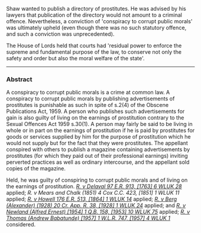 Shaw wanted to publish a directory of prostitutes. He was advised by his lawyers that publication of the directory would not amount to a criminal offence. Nevertheless, a conviction of 'conspiracy to corrupt public morals' was ultimately upheld (even though there was no such statutory offence, and such a conviction was unprecedented).

The House of Lords held that courts had 'residual power to enforce the supreme and fundamental purpose of the law, to conserve not only the safety and order but also the moral welfare of the state'.

---

### Abstract

A conspiracy to corrupt public morals is a crime at common law. A conspiracy to corrupt public morals by publishing advertisements of prostitutes is punishable as such in spite of s.2(4) of the Obscene Publications Act, 1959. A person who publishes such advertisements for gain is also guilty of living on the earnings of prostitution contrary to the Sexual Offences Act 1959 s.30(1). A person may fairly be said to be living in whole or in part on the earnings of prostitution if he is paid by prostitutes for goods or services supplied by him for the purpose of prostitution which he would not supply but for the fact that they were prostitutes. The appellant conspired with others to publish a magazine containing advertisements by prostitutes (for which they paid out of their professional earnings) inviting perverted practices as well as ordinary intercourse, and the appellant sold copies of the magazine.

Held, he was guilty of conspiring to corrupt public morals and of living on the earnings of prostitution. _[R. v Delaval 97 E.R. 913, [1763] 6 WLUK 28](https://uk.westlaw.com/Document/I7F919250E57211DAB242AFEA6182DD7E/View/FullText.html?originationContext=document&transitionType=DocumentItem&ppcid=411e6fef21f64cca8458f7091386e774&contextData=(sc.Default))_ applied; _R. v Mears and Chalk (1851) 4 Cox C.C. 423, [1851] 1 WLUK 11_ applied; _[R. v Howell 176 E.R. 513, [1864] 1 WLUK 14](https://uk.westlaw.com/Document/I5EC76810E57211DAB242AFEA6182DD7E/View/FullText.html?originationContext=document&transitionType=DocumentItem&ppcid=411e6fef21f64cca8458f7091386e774&contextData=(sc.Default))_ applied; _[R. v Berg (Alexander) (1928) 20 Cr. App. R. 38, [1928] 1 WLUK 24](https://uk.westlaw.com/Document/ID0C4BB30E57111DAB242AFEA6182DD7E/View/FullText.html?originationContext=document&transitionType=DocumentItem&ppcid=411e6fef21f64cca8458f7091386e774&contextData=(sc.Default))_ applied; and _[R. v Newland (Alfred Ernest) [1954] 1 Q.B. 158, [1953] 10 WLUK 75](https://uk.westlaw.com/Document/I5B58EC30E42811DA8FC2A0F0355337E9/View/FullText.html?originationContext=document&transitionType=DocumentItem&ppcid=411e6fef21f64cca8458f7091386e774&contextData=(sc.Default))_ applied; _[R. v Thomas (Andrew Babatunde) [1957] 1 W.L.R. 747, [1957] 4 WLUK 1](https://uk.westlaw.com/Document/I6DF7EBC0E42811DA8FC2A0F0355337E9/View/FullText.html?originationContext=document&transitionType=DocumentItem&ppcid=411e6fef21f64cca8458f7091386e774&contextData=(sc.Default))_ considered.